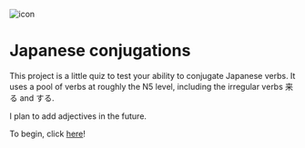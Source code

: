 ![icon](https://cdn.glitch.com/fe0612b0-5d84-4b23-8faa-9969138860bf%2Ficon.png?1499776325371)


# Japanese conjugations

This project is a little quiz to test your ability to conjugate Japanese verbs.
It uses a pool of verbs at roughly the N5 level, including the irregular verbs
来る and する.

I plan to add adjectives in the future.

To begin, click [here](https://japanese-conjugations.glitch.me/)!